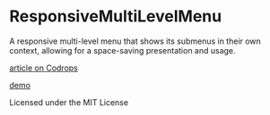 
ResponsiveMultiLevelMenu
=========

A responsive multi-level menu that shows its submenus in their own context, allowing for a space-saving presentation and usage.

[article on Codrops](http://tympanus.net/codrops/?p=14753)

[demo](http://tympanus.net/Development/ResponsiveMultiLevelMenu)

Licensed under the MIT License